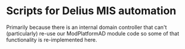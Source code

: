 # Scripts for Delius MIS automation

Primarily because there is an internal domain controller that can't (particularly) re-use our ModPlatformAD module code so some of that functionality is re-implemented here.



